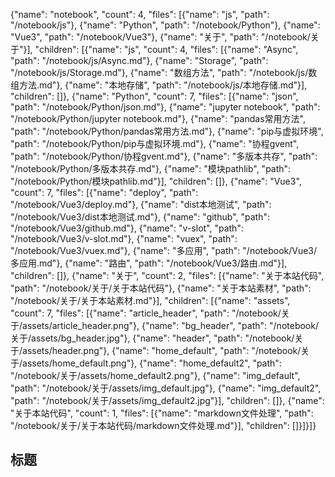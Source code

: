 {"name": "notebook", "count": 4, "files": [{"name": "js", "path": "/notebook/js"}, {"name": "Python", "path": "/notebook/Python"}, {"name": "Vue3", "path": "/notebook/Vue3"}, {"name": "关于", "path": "/notebook/关于"}], "children": [{"name": "js", "count": 4, "files": [{"name": "Async", "path": "/notebook/js/Async.md"}, {"name": "Storage", "path": "/notebook/js/Storage.md"}, {"name": "数组方法", "path": "/notebook/js/数组方法.md"}, {"name": "本地存储", "path": "/notebook/js/本地存储.md"}], "children": []}, {"name": "Python", "count": 7, "files": [{"name": "json", "path": "/notebook/Python/json.md"}, {"name": "jupyter notebook", "path": "/notebook/Python/jupyter notebook.md"}, {"name": "pandas常用方法", "path": "/notebook/Python/pandas常用方法.md"}, {"name": "pip与虚拟环境", "path": "/notebook/Python/pip与虚拟环境.md"}, {"name": "协程gvent", "path": "/notebook/Python/协程gvent.md"}, {"name": "多版本共存", "path": "/notebook/Python/多版本共存.md"}, {"name": "模块pathlib", "path": "/notebook/Python/模块pathlib.md"}], "children": []}, {"name": "Vue3", "count": 7, "files": [{"name": "deploy", "path": "/notebook/Vue3/deploy.md"}, {"name": "dist本地测试", "path": "/notebook/Vue3/dist本地测试.md"}, {"name": "github", "path": "/notebook/Vue3/github.md"}, {"name": "v-slot", "path": "/notebook/Vue3/v-slot.md"}, {"name": "vuex", "path": "/notebook/Vue3/vuex.md"}, {"name": "多应用", "path": "/notebook/Vue3/多应用.md"}, {"name": "路由", "path": "/notebook/Vue3/路由.md"}], "children": []}, {"name": "关于", "count": 2, "files": [{"name": "关于本站代码", "path": "/notebook/关于/关于本站代码"}, {"name": "关于本站素材", "path": "/notebook/关于/关于本站素材.md"}], "children": [{"name": "assets", "count": 7, "files": [{"name": "article_header", "path": "/notebook/关于/assets/article_header.png"}, {"name": "bg_header", "path": "/notebook/关于/assets/bg_header.jpg"}, {"name": "header", "path": "/notebook/关于/assets/header.png"}, {"name": "home_default", "path": "/notebook/关于/assets/home_default.png"}, {"name": "home_default2", "path": "/notebook/关于/assets/home_default2.png"}, {"name": "img_default", "path": "/notebook/关于/assets/img_default.jpg"}, {"name": "img_default2", "path": "/notebook/关于/assets/img_default2.jpg"}], "children": []}, {"name": "关于本站代码", "count": 1, "files": [{"name": "markdown文件处理", "path": "/notebook/关于/关于本站代码/markdown文件处理.md"}], "children": []}]}]}

## 标题
